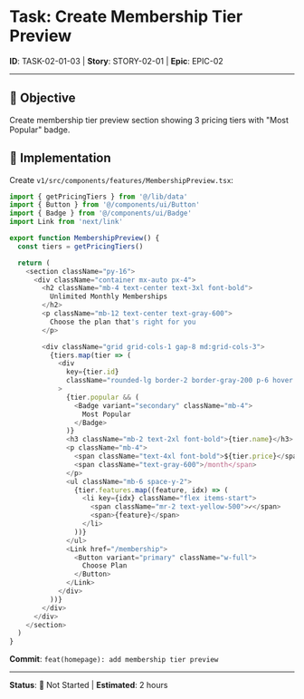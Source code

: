 # Task: Create Membership Tier Preview

**ID**: TASK-02-01-03 | **Story**: STORY-02-01 | **Epic**: EPIC-02

---

## 🎯 Objective
Create membership tier preview section showing 3 pricing tiers with "Most Popular" badge.

## 🔧 Implementation

Create `v1/src/components/features/MembershipPreview.tsx`:

```typescript
import { getPricingTiers } from '@/lib/data'
import { Button } from '@/components/ui/Button'
import { Badge } from '@/components/ui/Badge'
import Link from 'next/link'

export function MembershipPreview() {
  const tiers = getPricingTiers()

  return (
    <section className="py-16">
      <div className="container mx-auto px-4">
        <h2 className="mb-4 text-center text-3xl font-bold">
          Unlimited Monthly Memberships
        </h2>
        <p className="mb-12 text-center text-gray-600">
          Choose the plan that's right for you
        </p>

        <div className="grid grid-cols-1 gap-8 md:grid-cols-3">
          {tiers.map(tier => (
            <div
              key={tier.id}
              className="rounded-lg border-2 border-gray-200 p-6 hover:border-primary-500"
            >
              {tier.popular && (
                <Badge variant="secondary" className="mb-4">
                  Most Popular
                </Badge>
              )}
              <h3 className="mb-2 text-2xl font-bold">{tier.name}</h3>
              <p className="mb-4">
                <span className="text-4xl font-bold">${tier.price}</span>
                <span className="text-gray-600">/month</span>
              </p>
              <ul className="mb-6 space-y-2">
                {tier.features.map((feature, idx) => (
                  <li key={idx} className="flex items-start">
                    <span className="mr-2 text-yellow-500">✓</span>
                    <span>{feature}</span>
                  </li>
                ))}
              </ul>
              <Link href="/membership">
                <Button variant="primary" className="w-full">
                  Choose Plan
                </Button>
              </Link>
            </div>
          ))}
        </div>
      </div>
    </section>
  )
}
```

**Commit**: `feat(homepage): add membership tier preview`

---

**Status**: 🔵 Not Started | **Estimated**: 2 hours
